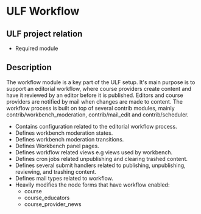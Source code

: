 # ULF Workflow
## ULF project relation
- Required module

## Description
The workflow module is a key part of the ULF setup. It's main purpose is to
support an editorial workflow, where course providers create content and have it
reviewed by an editor before it is published. Editors and course providers are
notified by mail when changes are made to content. The workflow process is built
on top of several contrib modules, mainly contrib/workbench_moderation, contrib/mail_edit and contrib/scheduler.
- Contains configuration related to the editorial workflow process.
- Defines workbench moderation states.
- Defines workbench moderation transitions.
- Defines Workbench panel pages.
- Defines workflow related views e.g views used by workbench.
- Defines cron jobs related unpublishing and clearing trashed content.
- Defines several submit handlers related to publishing, unpublishing, reviewing, and trashing content.
- Defines mail types related to workflow.
- Heavily modifies the node forms that have workflow enabled:
  - course
  - course_educators
  - course_provider_news
